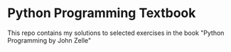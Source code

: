 # Python Programming Textbook

This repo contains my solutions to selected exercises in the book "Python Programming by John Zelle"
